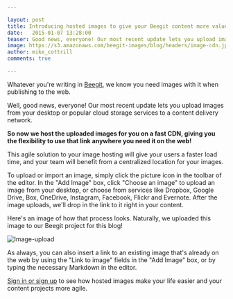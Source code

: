 ```yaml
---

layout: post
title: Introducing hosted images to give your Beegit content more value 
date:   2015-01-07 13:28:00
teaser: Good news, everyone! Our most recent update lets you upload images to a CDN. 
image: https://s3.amazonaws.com/beegit-images/blog/headers/image-cdn.jpg
author: mike_cottrill
comments: true

---
```


Whatever you're writing in [Beegit](https://beegit.com), we know you need images with it when publishing to the web. 

Well, good news, everyone! Our most recent update lets you upload images from your desktop or popular cloud storage services to a content delivery network.

**So now we host the uploaded images for you on a fast CDN, giving you the flexibility to use that link anywhere you need it on the web!**

This agile solution to your image hosting will give your users a faster load time, and your team will benefit from a centralized location for your images. 

To upload or import an image, simply click the picture icon in the toolbar of the editor. In the "Add Image" box, click "Choose an image" to upload an image from your desktop, or choose from services like Dropbox, Google Drive, Box, OneDrive, Instagram, Facebook, Flickr and Evernote. After the image uploads, we'll drop in the link to it right in your content.

Here's an image of how that process looks. Naturally, we uploaded this image to our Beegit project for this blog! 

![Image-upload](https://ucarecdn.com/ef9ecd40-7615-45e0-be65-a63bed3718c9/)

As always, you can also insert a link to an existing image that's already on the web by using the "Link to image" fields in the "Add Image" box, or by typing the necessary Markdown in the editor.

[Sign in or sign up](https://beegit.com) to see how hosted images make your life easier and your content projects more agile. 

